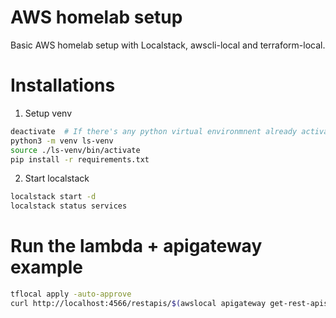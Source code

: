 AWS homelab setup
=================
Basic AWS homelab setup with Localstack, awscli-local and terraform-local.

# Installations

1. Setup venv
```sh
deactivate  # If there's any python virtual environmnent already activated.
python3 -m venv ls-venv
source ./ls-venv/bin/activate
pip install -r requirements.txt
```

2. Start localstack
```sh
localstack start -d
localstack status services
```


# Run the lambda + apigateway example
```sh
tflocal apply -auto-approve
curl http://localhost:4566/restapis/$(awslocal apigateway get-rest-apis --query 'items[0].id' --output text)/dev/_user_request_/hello
```
